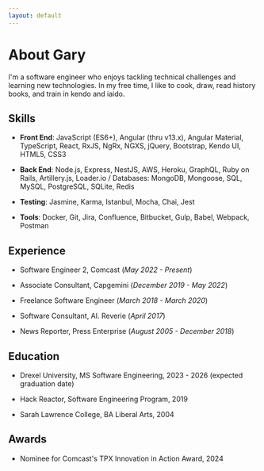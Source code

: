 ```yaml
---
layout: default
---
```


# About Gary

I'm a software engineer who enjoys tackling technical challenges and learning new technologies. In my free time, I like to cook, draw, read history books, and train in kendo and iaido.

## Skills

* **Front End**: JavaScript (ES6+), Angular (thru v13.x), Angular Material, TypeScript, React, RxJS, NgRx, NGXS, jQuery, Bootstrap, Kendo UI, HTML5, CSS3

* **Back End**: Node.js, Express, NestJS, AWS, Heroku, GraphQL, Ruby on Rails, Artillery.js, Loader.io / Databases: MongoDB, Mongoose, SQL, MySQL, PostgreSQL, SQLite, Redis

* **Testing**: Jasmine, Karma, Istanbul, Mocha, Chai, Jest

* **Tools**: Docker, Git, Jira, Confluence, Bitbucket, Gulp, Babel, Webpack, Postman

## Experience

* Software Engineer 2, Comcast (_May 2022 - Present_)

* Associate Consultant, Capgemini (_December 2019 - May 2022_)

* Freelance Software Engineer (_March 2018 - March 2020_)

* Software Consultant, AI. Reverie (_April 2017_)

* News Reporter, Press Enterprise (_August 2005 - December 2018_)

## Education

* Drexel University, MS Software Engineering, 2023 - 2026 (expected graduation date)

* Hack Reactor, Software Engineering Program, 2019

* Sarah Lawrence College, BA Liberal Arts, 2004

## Awards

* Nominee for Comcast's TPX Innovation in Action Award, 2024
